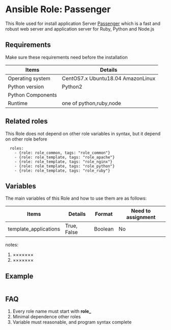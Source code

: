 Ansible Role: Passenger
=========

This Role used for install application Server [Passenger](https://www.phusionpassenger.com/) which is a fast and robust web server and application server for Ruby, Python and Node.js

## Requirements

Make sure these requirements need before the installation

| **Items**      | **Details** |
| ------------------| ------------------|
| Operating system | CentOS7.x Ubuntu18.04 AmazonLinux|
| Python version | Python2  |
| Python Components |    |
| Runtime | one of python,ruby,node |


## Related roles

This Role does not depend on other role variables in syntax, but it depend on other role before

```
  roles:
    - {role: role_common, tags: "role_common"}
    - {role: role_template, tags: "role_apache"}
    - {role: role_template, tags: "role_nginx"}
    - {role: role_template, tags: "role_python"}
    - {role: role_template, tags: "role_ruby"}
```

## Variables

The main variables of this Role and how to use them are as follows:

| **Items**      | **Details** | **Format**  | **Need to assignment** |
| ------------------| ------------------|-----|-----|
| template_applications | True, False | Boolean | No |

notes: 

1. ×××××××
2. ×××××××

## Example

```

```

## FAQ

1. Every role name must start with **role_**
2. Minimal dependence other roles
3. Variable must reasonable, and program syntax complete
